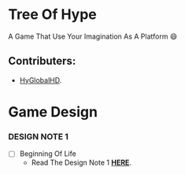 # Tree Of Hype
A Game That Use Your Imagination As A Platform :smile:

## Contributers:
- [HyGlobalHD](https://github.com/HyGlobalHD).

# Game Design
### DESIGN NOTE 1
- [ ] Beginning Of Life
   - Read The Design Note 1 [__HERE__](https://github.com/SLIMENATIONS/Tree-Of-Hype/blob/master/Design%20Note/ID/1/The%20Beginning.md).
   
   
